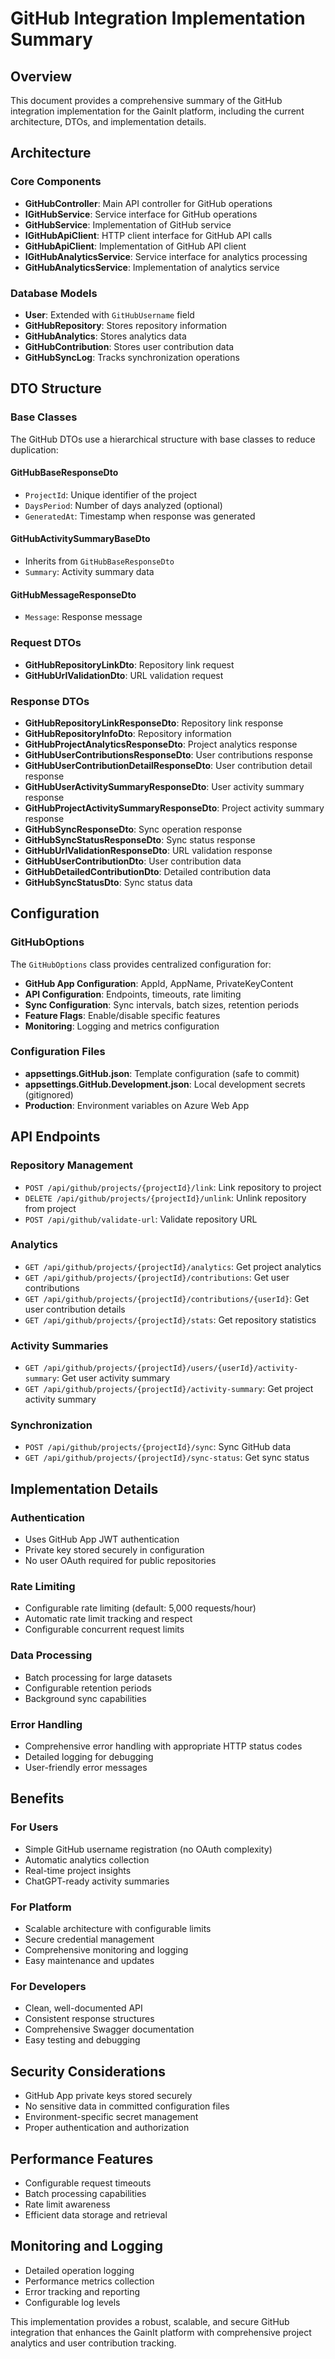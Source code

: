 # GitHub Integration Implementation Summary

## Overview
This document provides a comprehensive summary of the GitHub integration implementation for the GainIt platform, including the current architecture, DTOs, and implementation details.

## Architecture

### Core Components
- **GitHubController**: Main API controller for GitHub operations
- **IGitHubService**: Service interface for GitHub operations
- **GitHubService**: Implementation of GitHub service
- **IGitHubApiClient**: HTTP client interface for GitHub API calls
- **GitHubApiClient**: Implementation of GitHub API client
- **IGitHubAnalyticsService**: Service interface for analytics processing
- **GitHubAnalyticsService**: Implementation of analytics service

### Database Models
- **User**: Extended with `GitHubUsername` field
- **GitHubRepository**: Stores repository information
- **GitHubAnalytics**: Stores analytics data
- **GitHubContribution**: Stores user contribution data
- **GitHubSyncLog**: Tracks synchronization operations

## DTO Structure

### Base Classes
The GitHub DTOs use a hierarchical structure with base classes to reduce duplication:

#### GitHubBaseResponseDto
- `ProjectId`: Unique identifier of the project
- `DaysPeriod`: Number of days analyzed (optional)
- `GeneratedAt`: Timestamp when response was generated

#### GitHubActivitySummaryBaseDto
- Inherits from `GitHubBaseResponseDto`
- `Summary`: Activity summary data

#### GitHubMessageResponseDto
- `Message`: Response message

### Request DTOs
- **GitHubRepositoryLinkDto**: Repository link request
- **GitHubUrlValidationDto**: URL validation request

### Response DTOs
- **GitHubRepositoryLinkResponseDto**: Repository link response
- **GitHubRepositoryInfoDto**: Repository information
- **GitHubProjectAnalyticsResponseDto**: Project analytics response
- **GitHubUserContributionsResponseDto**: User contributions response
- **GitHubUserContributionDetailResponseDto**: User contribution detail response
- **GitHubUserActivitySummaryResponseDto**: User activity summary response
- **GitHubProjectActivitySummaryResponseDto**: Project activity summary response
- **GitHubSyncResponseDto**: Sync operation response
- **GitHubSyncStatusResponseDto**: Sync status response
- **GitHubUrlValidationResponseDto**: URL validation response
- **GitHubUserContributionDto**: User contribution data
- **GitHubDetailedContributionDto**: Detailed contribution data
- **GitHubSyncStatusDto**: Sync status data

## Configuration

### GitHubOptions
The `GitHubOptions` class provides centralized configuration for:

- **GitHub App Configuration**: AppId, AppName, PrivateKeyContent
- **API Configuration**: Endpoints, timeouts, rate limiting
- **Sync Configuration**: Sync intervals, batch sizes, retention periods
- **Feature Flags**: Enable/disable specific features
- **Monitoring**: Logging and metrics configuration

### Configuration Files
- **appsettings.GitHub.json**: Template configuration (safe to commit)
- **appsettings.GitHub.Development.json**: Local development secrets (gitignored)
- **Production**: Environment variables on Azure Web App

## API Endpoints

### Repository Management
- `POST /api/github/projects/{projectId}/link`: Link repository to project
- `DELETE /api/github/projects/{projectId}/unlink`: Unlink repository from project
- `POST /api/github/validate-url`: Validate repository URL

### Analytics
- `GET /api/github/projects/{projectId}/analytics`: Get project analytics
- `GET /api/github/projects/{projectId}/contributions`: Get user contributions
- `GET /api/github/projects/{projectId}/contributions/{userId}`: Get user contribution details
- `GET /api/github/projects/{projectId}/stats`: Get repository statistics

### Activity Summaries
- `GET /api/github/projects/{projectId}/users/{userId}/activity-summary`: Get user activity summary
- `GET /api/github/projects/{projectId}/activity-summary`: Get project activity summary

### Synchronization
- `POST /api/github/projects/{projectId}/sync`: Sync GitHub data
- `GET /api/github/projects/{projectId}/sync-status`: Get sync status

## Implementation Details

### Authentication
- Uses GitHub App JWT authentication
- Private key stored securely in configuration
- No user OAuth required for public repositories

### Rate Limiting
- Configurable rate limiting (default: 5,000 requests/hour)
- Automatic rate limit tracking and respect
- Configurable concurrent request limits

### Data Processing
- Batch processing for large datasets
- Configurable retention periods
- Background sync capabilities

### Error Handling
- Comprehensive error handling with appropriate HTTP status codes
- Detailed logging for debugging
- User-friendly error messages

## Benefits

### For Users
- Simple GitHub username registration (no OAuth complexity)
- Automatic analytics collection
- Real-time project insights
- ChatGPT-ready activity summaries

### For Platform
- Scalable architecture with configurable limits
- Secure credential management
- Comprehensive monitoring and logging
- Easy maintenance and updates

### For Developers
- Clean, well-documented API
- Consistent response structures
- Comprehensive Swagger documentation
- Easy testing and debugging

## Security Considerations

- GitHub App private keys stored securely
- No sensitive data in committed configuration files
- Environment-specific secret management
- Proper authentication and authorization

## Performance Features

- Configurable request timeouts
- Batch processing capabilities
- Rate limit awareness
- Efficient data storage and retrieval

## Monitoring and Logging

- Detailed operation logging
- Performance metrics collection
- Error tracking and reporting
- Configurable log levels

This implementation provides a robust, scalable, and secure GitHub integration that enhances the GainIt platform with comprehensive project analytics and user contribution tracking.
